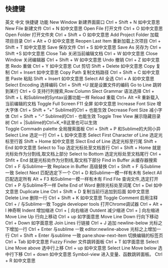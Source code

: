 ## 快捷键
英文	中文	快捷键	功能
New Window	新建界面窗口	Ctrl + Shift + N	如中文意思
New File	新建文件	Ctrl + N	如中文意思
Open File	打开文件	Ctrl + O	如中文意思
Open Folder	打开文件夹	Ctrl + Shift + O	如中文意思
Add Project Folder	加载项目目录	Ctrl + Alt + O	如中文意思
Reopen Last Item	重新加载上次项目	Ctrl + Shift + T	如中文意思
Save	保存文件	Ctrl + S	如中文意思
Save As	另存为	Ctrl + Shift +S	如中文意思
Close Tab	关闭当前编辑文档	Ctrl + W	如中文意思
Close Window	关闭编辑器	Ctrl + Shift + W	如中文意思
Undo	撤销	Ctrl + Z	如中文意思
Redo	重做	Ctrl + Y	如中文意思
Cut	剪切	Shift + Delete	如中文意思
Copy	复制	Ctrl + Insert	如中文意思
Copy Path	复制文档路径	Ctrl + Shift + C	如中文意思
Paste	粘贴	Shift + Insert	如中文意思
Select All	全选	Ctrl + A	如中文意思
Select Encoding	选择编码	Ctrl + Shift +U	就是设置文件的编码
Go to Line	跳转到某行	Ctrl + G	支持行列搜索,Row:Column
Slect Grammar	语法选择	Ctrl + Shift + L	和Sublime的Syntax设置功能一样
Reload	重载	Ctrl+ Alt +R	重新载入当前编辑的文档
Toggle Full Screen	F11	全屏	如中文意思
Increase Font Size	增大字体	Ctrl + Shift + “+”	Sublime的Ctrl + 也能生效
Decrease Font Size	减小字体	Ctrl + Shift + “-“	Sublime的Ctrl - 也能生效
Toggle Tree View	展示隐藏目录树	Ctrl + |Sublime的Ctrl+K,+B这里也可以生效	
Toggle Commadn palette	全局搜索面板	Ctrl + Shift + P	和Sublime的大同小异
Select Line	选定一行	Ctrl + L	如中文意思
Select First Character of Line	选定光标至行首	Shift + Home	如中文意思
Slect End of Line	选定光标至行尾	Shift + End	如中文意思
Select to Top	选定光标处至文档首行	Ctrl + Shift + Home	就是光标处作为分割线,取文档上部分
Select to Bottom	选定光标处至文档尾行	Ctrl + Shfit + End	就是光标处作为分割线,取文档下部分
Find in Buffer	从缓存器搜索	Ctrl + F	与Sublime一致
Replace in Buffer	高级替换	Ctrl + Shift + F	与Sublime一致
Select Next	匹配选定下一个	Ctrl + D	和Sublime一模一样有木有
Select All	匹配选定所有	Alt + F3	和Sublime一模一样有木有
Find File	查询文件,选定打开	Ctrl + P	与Sublime不一样
Delte End of Word	删除光标处至词尾	Ctrl + Del	如中文意思
Duplicate Line	Ctrl + Shift + D	复制当前行追加到后面	如中文意思
Delete Line	删除一行	Ctrl + Shift + K	如中文意思
Toggle Comment	启用注释	Ctrl + /	与Sublime一致
Toggle developer tools	打开Chrome调试器	Ctrl + Alt + I	神奇啊
Indent	增加缩进	Ctrl + [	向右缩进
Outdent	减少缩进	Ctrl + ]	向左缩进
Move Line Up	行向上移动	Ctrl + up	如字面意思
Move Line Down	行向下移动	Ctrl + Down	如字面意思
Join Lines	行链接	Ctrl + J	追加
newline-below	光标之下增加一行	Ctrl + Enter	与sublime 一致
editor:newline-above	光标之上增加一行	Ctrl + Shift + Enter	与sublime 一致
pane:show-next-item	切换编辑的标签页	Ctrl + Tab	如中文意思
Fuzzy Finder	文件跳转面板	Ctrl + T	如字面意思
Select Line Move above	选中行上移	Ctrl + up	如中文意思
Select Line Move below	选中行下移	Ctrl + down	如中文意思
Symbol-view	进入变量、函数跳转面板。	Ctrl + R	如中文意思